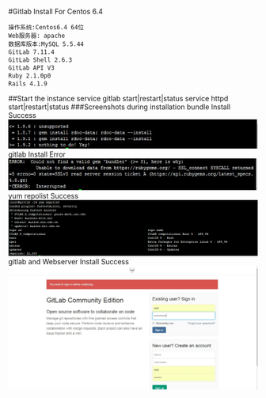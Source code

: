 #Gitlab Install For Centos 6.4

    操作系统:Centos6.4 64位
    Web服务器: apache
    数据库版本:MySQL 5.5.44
    GitLab 7.11.4
    GitLab Shell 2.6.3
    GitLab API V3
    Ruby 2.1.0p0
    Rails 4.1.9
##Start the instance
    service gitlab start|restart|status
    service httpd start|restart|status
###Screenshots during installation
        bundle Install Success
![](https://raw.githubusercontent.com/aarongo/LocalGit/InstallationDocument/images/bundle-install.jpg)
        gitlab Install Error
![](https://github.com/aarongo/LocalGit/blob/InstallationDocument/images/gitlab-install-bundler-error.jpg)
        yum repolist Success
![](https://github.com/aarongo/LocalGit/blob/InstallationDocument/images/yum%20repolist.jpg)
        gitlab and Webserver Install Success
![](https://github.com/aarongo/LocalGit/blob/InstallationDocument/images/%E6%89%80%E6%9C%89%E6%9C%8D%E5%8A%A1%E5%AE%89%E8%A3%85%E6%88%90%E5%8A%9F%E8%AE%BF%E9%97%AE%E6%88%AA%E5%9B%BE.jpg)
